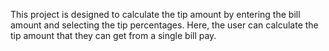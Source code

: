  This project is designed to calculate the tip amount by entering the bill amount and selecting the tip percentages. Here, the user can calculate the tip amount that they can get from a single bill pay. 